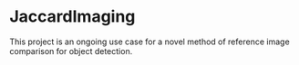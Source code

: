 # JaccardImaging
This project is an ongoing use case for a novel method of reference image comparison for object detection.
